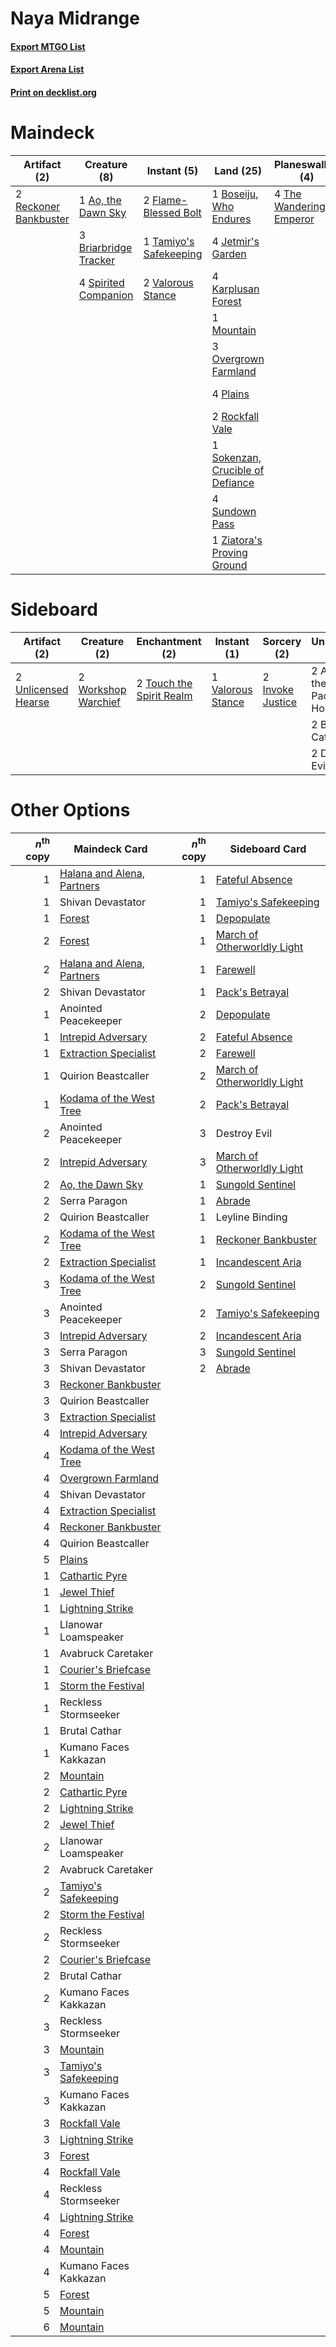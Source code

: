 # Naya Midrange

#### [Export MTGO List](../collection/Naya%20Midrange/Naya%20Midrange.txt)
#### [Export Arena List](../collection/Naya%20Midrange/Naya%20Midrange_arena.txt)
#### [Print on decklist.org](http://decklist.org/?deckmain=1%09Ao,%20the%20Dawn%20Sky%0A2%09Archangel%20of%20Wrath%0A1%09Boseiju,%20Who%20Endures%0A3%09Briarbridge%20Tracker%0A2%09Destroy%20Evil%0A4%09Fable%20of%20the%20Mirror-Breaker%0A2%09Flame-Blessed%20Bolt%0A4%09Jetmir's%20Garden%0A4%09Karplusan%20Forest%0A1%09Mountain%0A3%09Overgrown%20Farmland%0A4%09Plains%0A2%09Reckoner%20Bankbuster%0A3%09Resolute%20Reinforcements%0A2%09Rockfall%20Vale%0A1%09Serra%20Paragon%0A1%09Sokenzan,%20Crucible%20of%20Defiance%0A4%09Spirited%20Companion%0A4%09Sundown%20Pass%0A1%09Tamiyo's%20Safekeeping%0A4%09The%20Wandering%20Emperor%0A2%09Valorous%20Stance%0A4%09Wedding%20Announcement%0A1%09Ziatora's%20Proving%20Ground&deckside=2%09Arlinn,%20the%20Pack's%20Hope%0A2%09Brutal%20Cathar%0A2%09Destroy%20Evil%0A2%09Invoke%20Justice%0A2%09Touch%20the%20Spirit%20Realm%0A2%09Unlicensed%20Hearse%0A1%09Valorous%20Stance%0A2%09Workshop%20Warchief)
# Maindeck

|                                          Artifact (2)                                          |                                          Creature (8)                                          |                                           Instant (5)                                           |                                                 Land (25)                                                 |                                         Planeswalker (4)                                         |        Unknown (16)         |
|------------------------------------------------------------------------------------------------|------------------------------------------------------------------------------------------------|-------------------------------------------------------------------------------------------------|-----------------------------------------------------------------------------------------------------------|--------------------------------------------------------------------------------------------------|-----------------------------|
|2 [Reckoner Bankbuster](http://gatherer.wizards.com/Pages/Card/Details.aspx?multiverseid=548568)|1 [Ao, the Dawn Sky](http://gatherer.wizards.com/Pages/Card/Details.aspx?multiverseid=548292)   |2 [Flame-Blessed Bolt](http://gatherer.wizards.com/Pages/Card/Details.aspx?multiverseid=541014)  |1 [Boseiju, Who Endures](http://gatherer.wizards.com/Pages/Card/Details.aspx?multiverseid=548579)          |4 [The Wandering Emperor](http://gatherer.wizards.com/Pages/Card/Details.aspx?multiverseid=548337)|2 Archangel of Wrath         |
|                                                                                                |3 [Briarbridge Tracker](http://gatherer.wizards.com/Pages/Card/Details.aspx?multiverseid=534957)|1 [Tamiyo's Safekeeping](http://gatherer.wizards.com/Pages/Card/Details.aspx?multiverseid=548521)|4 [Jetmir's Garden](http://gatherer.wizards.com/Pages/Card/Details.aspx?multiverseid=555451)               |                                                                                                  |2 Destroy Evil               |
|                                                                                                |4 [Spirited Companion](http://gatherer.wizards.com/Pages/Card/Details.aspx?multiverseid=548333) |2 [Valorous Stance](http://gatherer.wizards.com/Pages/Card/Details.aspx?multiverseid=391950)     |4 [Karplusan Forest](http://gatherer.wizards.com/Pages/Card/Details.aspx?multiverseid=129614)              |                                                                                                  |4 Fable of the Mirror-Breaker|
|                                                                                                |                                                                                                |                                                                                                 |1 [Mountain](http://gatherer.wizards.com/Pages/Card/Details.aspx?multiverseid=439859)                      |                                                                                                  |3 Resolute Reinforcements    |
|                                                                                                |                                                                                                |                                                                                                 |3 [Overgrown Farmland](http://gatherer.wizards.com/Pages/Card/Details.aspx?multiverseid=535064)            |                                                                                                  |1 Serra Paragon              |
|                                                                                                |                                                                                                |                                                                                                 |4 [Plains](http://gatherer.wizards.com/Pages/Card/Details.aspx?multiverseid=439856)                        |                                                                                                  |4 Wedding Announcement       |
|                                                                                                |                                                                                                |                                                                                                 |2 [Rockfall Vale](http://gatherer.wizards.com/Pages/Card/Details.aspx?multiverseid=535065)                 |                                                                                                  |                             |
|                                                                                                |                                                                                                |                                                                                                 |1 [Sokenzan, Crucible of Defiance](http://gatherer.wizards.com/Pages/Card/Details.aspx?multiverseid=548589)|                                                                                                  |                             |
|                                                                                                |                                                                                                |                                                                                                 |4 [Sundown Pass](http://gatherer.wizards.com/Pages/Card/Details.aspx?multiverseid=541142)                  |                                                                                                  |                             |
|                                                                                                |                                                                                                |                                                                                                 |1 [Ziatora's Proving Ground](http://gatherer.wizards.com/Pages/Card/Details.aspx?multiverseid=555462)      |                                                                                                  |                             |


# Sideboard

|                                         Artifact (2)                                         |                                         Creature (2)                                         |                                          Enchantment (2)                                          |                                        Instant (1)                                         |                                        Sorcery (2)                                        |       Unknown (6)       |
|----------------------------------------------------------------------------------------------|----------------------------------------------------------------------------------------------|---------------------------------------------------------------------------------------------------|--------------------------------------------------------------------------------------------|-------------------------------------------------------------------------------------------|-------------------------|
|2 [Unlicensed Hearse](http://gatherer.wizards.com/Pages/Card/Details.aspx?multiverseid=555447)|2 [Workshop Warchief](http://gatherer.wizards.com/Pages/Card/Details.aspx?multiverseid=555366)|2 [Touch the Spirit Realm](http://gatherer.wizards.com/Pages/Card/Details.aspx?multiverseid=548335)|1 [Valorous Stance](http://gatherer.wizards.com/Pages/Card/Details.aspx?multiverseid=391950)|2 [Invoke Justice](http://gatherer.wizards.com/Pages/Card/Details.aspx?multiverseid=548314)|2 Arlinn, the Pack's Hope|
|                                                                                              |                                                                                              |                                                                                                   |                                                                                            |                                                                                           |2 Brutal Cathar          |
|                                                                                              |                                                                                              |                                                                                                   |                                                                                            |                                                                                           |2 Destroy Evil           |


# Other Options

|*n*<sup>th</sup> copy|                                            Maindeck Card                                            |*n*<sup>th</sup> copy|                                            Sideboard Card                                            |
|--------------------:|-----------------------------------------------------------------------------------------------------|--------------------:|------------------------------------------------------------------------------------------------------|
|                    1|[Halana and Alena, Partners](http://gatherer.wizards.com/Pages/Card/Details.aspx?multiverseid=541113)|                    1|[Fateful Absence](http://gatherer.wizards.com/Pages/Card/Details.aspx?multiverseid=534774)            |
|                    1|Shivan Devastator                                                                                    |                    1|[Tamiyo's Safekeeping](http://gatherer.wizards.com/Pages/Card/Details.aspx?multiverseid=548521)       |
|                    1|[Forest](http://gatherer.wizards.com/Pages/Card/Details.aspx?multiverseid=439860)                    |                    1|[Depopulate](http://gatherer.wizards.com/Pages/Card/Details.aspx?multiverseid=555211)                 |
|                    2|[Forest](http://gatherer.wizards.com/Pages/Card/Details.aspx?multiverseid=439860)                    |                    1|[March of Otherworldly Light](http://gatherer.wizards.com/Pages/Card/Details.aspx?multiverseid=548321)|
|                    2|[Halana and Alena, Partners](http://gatherer.wizards.com/Pages/Card/Details.aspx?multiverseid=541113)|                    1|[Farewell](http://gatherer.wizards.com/Pages/Card/Details.aspx?multiverseid=548306)                   |
|                    2|Shivan Devastator                                                                                    |                    1|[Pack's Betrayal](http://gatherer.wizards.com/Pages/Card/Details.aspx?multiverseid=534932)            |
|                    1|Anointed Peacekeeper                                                                                 |                    2|[Depopulate](http://gatherer.wizards.com/Pages/Card/Details.aspx?multiverseid=555211)                 |
|                    1|[Intrepid Adversary](http://gatherer.wizards.com/Pages/Card/Details.aspx?multiverseid=534781)        |                    2|[Fateful Absence](http://gatherer.wizards.com/Pages/Card/Details.aspx?multiverseid=534774)            |
|                    1|[Extraction Specialist](http://gatherer.wizards.com/Pages/Card/Details.aspx?multiverseid=555213)     |                    2|[Farewell](http://gatherer.wizards.com/Pages/Card/Details.aspx?multiverseid=548306)                   |
|                    1|Quirion Beastcaller                                                                                  |                    2|[March of Otherworldly Light](http://gatherer.wizards.com/Pages/Card/Details.aspx?multiverseid=548321)|
|                    1|[Kodama of the West Tree](http://gatherer.wizards.com/Pages/Card/Details.aspx?multiverseid=548508)   |                    2|[Pack's Betrayal](http://gatherer.wizards.com/Pages/Card/Details.aspx?multiverseid=534932)            |
|                    2|Anointed Peacekeeper                                                                                 |                    3|Destroy Evil                                                                                          |
|                    2|[Intrepid Adversary](http://gatherer.wizards.com/Pages/Card/Details.aspx?multiverseid=534781)        |                    3|[March of Otherworldly Light](http://gatherer.wizards.com/Pages/Card/Details.aspx?multiverseid=548321)|
|                    2|[Ao, the Dawn Sky](http://gatherer.wizards.com/Pages/Card/Details.aspx?multiverseid=548292)          |                    1|[Sungold Sentinel](http://gatherer.wizards.com/Pages/Card/Details.aspx?multiverseid=534795)           |
|                    2|Serra Paragon                                                                                        |                    1|[Abrade](http://gatherer.wizards.com/Pages/Card/Details.aspx?multiverseid=430772)                     |
|                    2|Quirion Beastcaller                                                                                  |                    1|Leyline Binding                                                                                       |
|                    2|[Kodama of the West Tree](http://gatherer.wizards.com/Pages/Card/Details.aspx?multiverseid=548508)   |                    1|[Reckoner Bankbuster](http://gatherer.wizards.com/Pages/Card/Details.aspx?multiverseid=548568)        |
|                    2|[Extraction Specialist](http://gatherer.wizards.com/Pages/Card/Details.aspx?multiverseid=555213)     |                    1|[Incandescent Aria](http://gatherer.wizards.com/Pages/Card/Details.aspx?multiverseid=555393)          |
|                    3|[Kodama of the West Tree](http://gatherer.wizards.com/Pages/Card/Details.aspx?multiverseid=548508)   |                    2|[Sungold Sentinel](http://gatherer.wizards.com/Pages/Card/Details.aspx?multiverseid=534795)           |
|                    3|Anointed Peacekeeper                                                                                 |                    2|[Tamiyo's Safekeeping](http://gatherer.wizards.com/Pages/Card/Details.aspx?multiverseid=548521)       |
|                    3|[Intrepid Adversary](http://gatherer.wizards.com/Pages/Card/Details.aspx?multiverseid=534781)        |                    2|[Incandescent Aria](http://gatherer.wizards.com/Pages/Card/Details.aspx?multiverseid=555393)          |
|                    3|Serra Paragon                                                                                        |                    3|[Sungold Sentinel](http://gatherer.wizards.com/Pages/Card/Details.aspx?multiverseid=534795)           |
|                    3|Shivan Devastator                                                                                    |                    2|[Abrade](http://gatherer.wizards.com/Pages/Card/Details.aspx?multiverseid=430772)                     |
|                    3|[Reckoner Bankbuster](http://gatherer.wizards.com/Pages/Card/Details.aspx?multiverseid=548568)       |                     |                                                                                                      |
|                    3|Quirion Beastcaller                                                                                  |                     |                                                                                                      |
|                    3|[Extraction Specialist](http://gatherer.wizards.com/Pages/Card/Details.aspx?multiverseid=555213)     |                     |                                                                                                      |
|                    4|[Intrepid Adversary](http://gatherer.wizards.com/Pages/Card/Details.aspx?multiverseid=534781)        |                     |                                                                                                      |
|                    4|[Kodama of the West Tree](http://gatherer.wizards.com/Pages/Card/Details.aspx?multiverseid=548508)   |                     |                                                                                                      |
|                    4|[Overgrown Farmland](http://gatherer.wizards.com/Pages/Card/Details.aspx?multiverseid=535064)        |                     |                                                                                                      |
|                    4|Shivan Devastator                                                                                    |                     |                                                                                                      |
|                    4|[Extraction Specialist](http://gatherer.wizards.com/Pages/Card/Details.aspx?multiverseid=555213)     |                     |                                                                                                      |
|                    4|[Reckoner Bankbuster](http://gatherer.wizards.com/Pages/Card/Details.aspx?multiverseid=548568)       |                     |                                                                                                      |
|                    4|Quirion Beastcaller                                                                                  |                     |                                                                                                      |
|                    5|[Plains](http://gatherer.wizards.com/Pages/Card/Details.aspx?multiverseid=439856)                    |                     |                                                                                                      |
|                    1|[Cathartic Pyre](http://gatherer.wizards.com/Pages/Card/Details.aspx?multiverseid=534909)            |                     |                                                                                                      |
|                    1|[Jewel Thief](http://gatherer.wizards.com/Pages/Card/Details.aspx?multiverseid=555352)               |                     |                                                                                                      |
|                    1|[Lightning Strike](http://gatherer.wizards.com/Pages/Card/Details.aspx?multiverseid=383299)          |                     |                                                                                                      |
|                    1|Llanowar Loamspeaker                                                                                 |                     |                                                                                                      |
|                    1|Avabruck Caretaker                                                                                   |                     |                                                                                                      |
|                    1|[Courier's Briefcase](http://gatherer.wizards.com/Pages/Card/Details.aspx?multiverseid=555343)       |                     |                                                                                                      |
|                    1|[Storm the Festival](http://gatherer.wizards.com/Pages/Card/Details.aspx?multiverseid=534989)        |                     |                                                                                                      |
|                    1|Reckless Stormseeker                                                                                 |                     |                                                                                                      |
|                    1|Brutal Cathar                                                                                        |                     |                                                                                                      |
|                    1|Kumano Faces Kakkazan                                                                                |                     |                                                                                                      |
|                    2|[Mountain](http://gatherer.wizards.com/Pages/Card/Details.aspx?multiverseid=439859)                  |                     |                                                                                                      |
|                    2|[Cathartic Pyre](http://gatherer.wizards.com/Pages/Card/Details.aspx?multiverseid=534909)            |                     |                                                                                                      |
|                    2|[Lightning Strike](http://gatherer.wizards.com/Pages/Card/Details.aspx?multiverseid=383299)          |                     |                                                                                                      |
|                    2|[Jewel Thief](http://gatherer.wizards.com/Pages/Card/Details.aspx?multiverseid=555352)               |                     |                                                                                                      |
|                    2|Llanowar Loamspeaker                                                                                 |                     |                                                                                                      |
|                    2|Avabruck Caretaker                                                                                   |                     |                                                                                                      |
|                    2|[Tamiyo's Safekeeping](http://gatherer.wizards.com/Pages/Card/Details.aspx?multiverseid=548521)      |                     |                                                                                                      |
|                    2|[Storm the Festival](http://gatherer.wizards.com/Pages/Card/Details.aspx?multiverseid=534989)        |                     |                                                                                                      |
|                    2|Reckless Stormseeker                                                                                 |                     |                                                                                                      |
|                    2|[Courier's Briefcase](http://gatherer.wizards.com/Pages/Card/Details.aspx?multiverseid=555343)       |                     |                                                                                                      |
|                    2|Brutal Cathar                                                                                        |                     |                                                                                                      |
|                    2|Kumano Faces Kakkazan                                                                                |                     |                                                                                                      |
|                    3|Reckless Stormseeker                                                                                 |                     |                                                                                                      |
|                    3|[Mountain](http://gatherer.wizards.com/Pages/Card/Details.aspx?multiverseid=439859)                  |                     |                                                                                                      |
|                    3|[Tamiyo's Safekeeping](http://gatherer.wizards.com/Pages/Card/Details.aspx?multiverseid=548521)      |                     |                                                                                                      |
|                    3|Kumano Faces Kakkazan                                                                                |                     |                                                                                                      |
|                    3|[Rockfall Vale](http://gatherer.wizards.com/Pages/Card/Details.aspx?multiverseid=535065)             |                     |                                                                                                      |
|                    3|[Lightning Strike](http://gatherer.wizards.com/Pages/Card/Details.aspx?multiverseid=383299)          |                     |                                                                                                      |
|                    3|[Forest](http://gatherer.wizards.com/Pages/Card/Details.aspx?multiverseid=439860)                    |                     |                                                                                                      |
|                    4|[Rockfall Vale](http://gatherer.wizards.com/Pages/Card/Details.aspx?multiverseid=535065)             |                     |                                                                                                      |
|                    4|Reckless Stormseeker                                                                                 |                     |                                                                                                      |
|                    4|[Lightning Strike](http://gatherer.wizards.com/Pages/Card/Details.aspx?multiverseid=383299)          |                     |                                                                                                      |
|                    4|[Forest](http://gatherer.wizards.com/Pages/Card/Details.aspx?multiverseid=439860)                    |                     |                                                                                                      |
|                    4|[Mountain](http://gatherer.wizards.com/Pages/Card/Details.aspx?multiverseid=439859)                  |                     |                                                                                                      |
|                    4|Kumano Faces Kakkazan                                                                                |                     |                                                                                                      |
|                    5|[Forest](http://gatherer.wizards.com/Pages/Card/Details.aspx?multiverseid=439860)                    |                     |                                                                                                      |
|                    5|[Mountain](http://gatherer.wizards.com/Pages/Card/Details.aspx?multiverseid=439859)                  |                     |                                                                                                      |
|                    6|[Mountain](http://gatherer.wizards.com/Pages/Card/Details.aspx?multiverseid=439859)                  |                     |                                                                                                      |


